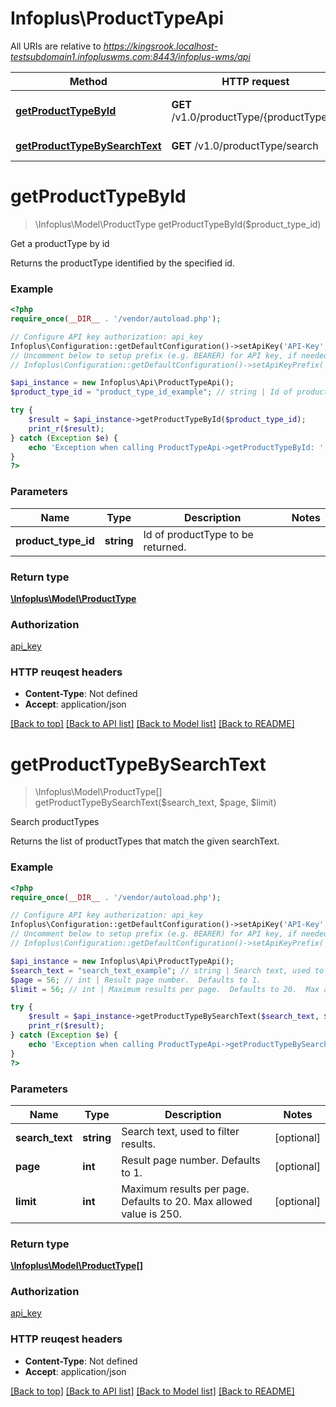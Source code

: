 # Infoplus\ProductTypeApi

All URIs are relative to *https://kingsrook.localhost-testsubdomain1.infopluswms.com:8443/infoplus-wms/api*

Method | HTTP request | Description
------------- | ------------- | -------------
[**getProductTypeById**](ProductTypeApi.md#getProductTypeById) | **GET** /v1.0/productType/{productTypeId} | Get a productType by id
[**getProductTypeBySearchText**](ProductTypeApi.md#getProductTypeBySearchText) | **GET** /v1.0/productType/search | Search productTypes


# **getProductTypeById**
> \Infoplus\Model\ProductType getProductTypeById($product_type_id)

Get a productType by id

Returns the productType identified by the specified id.

### Example 
```php
<?php
require_once(__DIR__ . '/vendor/autoload.php');

// Configure API key authorization: api_key
Infoplus\Configuration::getDefaultConfiguration()->setApiKey('API-Key', 'YOUR_API_KEY');
// Uncomment below to setup prefix (e.g. BEARER) for API key, if needed
// Infoplus\Configuration::getDefaultConfiguration()->setApiKeyPrefix('API-Key', 'BEARER');

$api_instance = new Infoplus\Api\ProductTypeApi();
$product_type_id = "product_type_id_example"; // string | Id of productType to be returned.

try { 
    $result = $api_instance->getProductTypeById($product_type_id);
    print_r($result);
} catch (Exception $e) {
    echo 'Exception when calling ProductTypeApi->getProductTypeById: ', $e->getMessage(), "\n";
}
?>
```

### Parameters

Name | Type | Description  | Notes
------------- | ------------- | ------------- | -------------
 **product_type_id** | **string**| Id of productType to be returned. | 

### Return type

[**\Infoplus\Model\ProductType**](ProductType.md)

### Authorization

[api_key](../README.md#api_key)

### HTTP reuqest headers

 - **Content-Type**: Not defined
 - **Accept**: application/json

[[Back to top]](#) [[Back to API list]](../README.md#documentation-for-api-endpoints) [[Back to Model list]](../README.md#documentation-for-models) [[Back to README]](../README.md)

# **getProductTypeBySearchText**
> \Infoplus\Model\ProductType[] getProductTypeBySearchText($search_text, $page, $limit)

Search productTypes

Returns the list of productTypes that match the given searchText.

### Example 
```php
<?php
require_once(__DIR__ . '/vendor/autoload.php');

// Configure API key authorization: api_key
Infoplus\Configuration::getDefaultConfiguration()->setApiKey('API-Key', 'YOUR_API_KEY');
// Uncomment below to setup prefix (e.g. BEARER) for API key, if needed
// Infoplus\Configuration::getDefaultConfiguration()->setApiKeyPrefix('API-Key', 'BEARER');

$api_instance = new Infoplus\Api\ProductTypeApi();
$search_text = "search_text_example"; // string | Search text, used to filter results.
$page = 56; // int | Result page number.  Defaults to 1.
$limit = 56; // int | Maximum results per page.  Defaults to 20.  Max allowed value is 250.

try { 
    $result = $api_instance->getProductTypeBySearchText($search_text, $page, $limit);
    print_r($result);
} catch (Exception $e) {
    echo 'Exception when calling ProductTypeApi->getProductTypeBySearchText: ', $e->getMessage(), "\n";
}
?>
```

### Parameters

Name | Type | Description  | Notes
------------- | ------------- | ------------- | -------------
 **search_text** | **string**| Search text, used to filter results. | [optional] 
 **page** | **int**| Result page number.  Defaults to 1. | [optional] 
 **limit** | **int**| Maximum results per page.  Defaults to 20.  Max allowed value is 250. | [optional] 

### Return type

[**\Infoplus\Model\ProductType[]**](ProductType.md)

### Authorization

[api_key](../README.md#api_key)

### HTTP reuqest headers

 - **Content-Type**: Not defined
 - **Accept**: application/json

[[Back to top]](#) [[Back to API list]](../README.md#documentation-for-api-endpoints) [[Back to Model list]](../README.md#documentation-for-models) [[Back to README]](../README.md)

